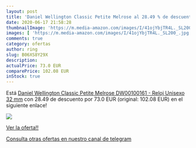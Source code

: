 ```yaml
---
layout: post
title: 'Daniel Wellington Classic Petite Melrose al 28.49 % de descuento'
date: 2020-06-17 21:58:28
thumbnailImage: 'https://m.media-amazon.com/images/I/41ojYbjTR4L._SL200_.jpg'
images: [ 'https://m.media-amazon.com/images/I/41ojYbjTR4L._SL200_.jpg' ]
comments: true
category: ofertas
author: ring
slug: B06XS8Y29X
description:
actualPrice: 73.0 EUR
comparePrice: 102.08 EUR
inStock: true
---
```


Está [Daniel Wellington Classic Petite Melrose DW00100161 - Reloj Unisexo  32 mm](https://www.amazon.com/dp/B06XS8Y29X/?tag=redken08-20) con 28.49 de descuento por 73.0 EUR (original: 102.08 EUR) en el siguiente enlace!

[![](https://m.media-amazon.com/images/I/41ojYbjTR4L._SL200_.jpg)](https://www.amazon.com/dp/B06XS8Y29X/?tag=redken08-20)

[Ver la oferta!!](https://www.amazon.com/dp/B06XS8Y29X/?tag=redken08-20)

[Consulta otras ofertas en nuestro canal de telegram](https://t.me/s/ofertas25)
